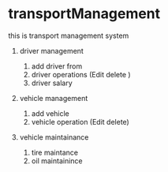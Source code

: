 # transportManagement
this is transport management system

1. driver management 
	1. add driver from
	2. driver operations (Edit delete )
	3. driver salary

2. vehicle management
	1. add vehicle
	2. vehicle operation (Edit delete)

3. vehicle maintainance 
	1. tire maintance 
	2. oil maintainince 